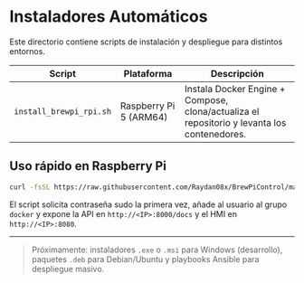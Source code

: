 # Instaladores Automáticos

Este directorio contiene scripts de instalación y despliegue para distintos entornos.

| Script | Plataforma | Descripción |
|--------|------------|-------------|
| `install_brewpi_rpi.sh` | Raspberry Pi 5 (ARM64) | Instala Docker Engine + Compose, clona/actualiza el repositorio y levanta los contenedores. |

## Uso rápido en Raspberry Pi

```bash
curl -fsSL https://raw.githubusercontent.com/Raydan08x/BrewPiControl/main/scripts/install_brewpi_rpi.sh | bash
```

El script solicita contraseña sudo la primera vez, añade al usuario al grupo `docker` y expone la API en `http://<IP>:8000/docs` y el HMI en `http://<IP>:8080`.

---

> Próximamente: instaladores `.exe` o `.msi` para Windows (desarrollo), paquetes `.deb` para Debian/Ubuntu y playbooks Ansible para despliegue masivo.
